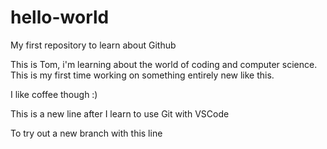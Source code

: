 # hello-world
My first repository to learn about Github

This is Tom, i'm learning about the world of coding and computer science. This is my first time working on something entirely new like this.

I like coffee though :)

This is a new line after I learn to use Git with VSCode

To try out a new branch with this line